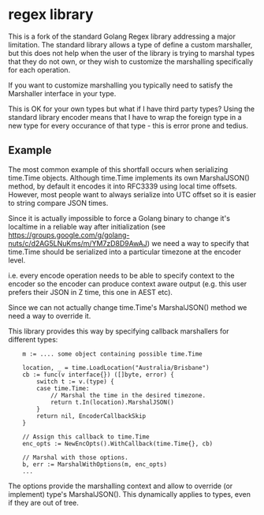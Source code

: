 # regex library

This is a fork of the standard Golang Regex library addressing a major
limitation. The standard library allows a type of define a custom
marshaller, but this does not help when the user of the library is
trying to marshal types that they do not own, or they wish to
customize the marshalling specifically for each operation.

If you want to customize marshalling you typically need to satisfy the
Marshaller interface in your type.

This is OK for your own types but what if I have third party types?
Using the standard library encoder means that I have to wrap the
foreign type in a new type for every occurance of that type - this is
error prone and tedius.

## Example

The most common example of this shortfall occurs when serializing
time.Time objects. Although time.Time implements its own MarshalJSON()
method, by default it encodes it into RFC3339 using local time
offsets. However, most people want to always serialize into UTC offset
so it is easier to string compare JSON times.

Since it is actually impossible to force a Golang binary to change
it's localtime in a reliable way after initialization (see
https://groups.google.com/g/golang-nuts/c/d2AG5LNuKms/m/YM7zD8D9AwAJ)
we need a way to specify that time.Time should be serialized into a
particular timezone at the encoder level.

i.e. every encode operation needs to be able to specify context to the
encoder so the encoder can produce context aware output (e.g. this
user prefers their JSON in Z time, this one in AEST etc).

Since we can not actually change time.Time's MarshalJSON() method we
need a way to override it.

This library provides this way by specifying callback marshallers for
different types:

```
    m := .... some object containing possible time.Time

    location, _ = time.LoadLocation("Australia/Brisbane")
    cb := func(v interface{}) ([]byte, error) {
        switch t := v.(type) {
        case time.Time:
            // Marshal the time in the desired timezone.
            return t.In(location).MarshalJSON()
        }
        return nil, EncoderCallbackSkip
    }

    // Assign this callback to time.Time
    enc_opts := NewEncOpts().WithCallback(time.Time{}, cb)

    // Marshal with those options.
    b, err := MarshalWithOptions(m, enc_opts)
    ...
```

The options provide the marshalling context and allow to override (or
implement) type's MarshalJSON(). This dynamically applies to types,
even if they are out of tree.
